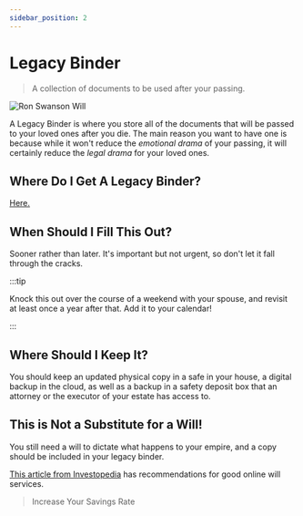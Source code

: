 ```yaml
---
sidebar_position: 2
---
```


# Legacy Binder

>A collection of documents to be used after your passing.

![Ron Swanson Will](/img/meme-ron-swanson-will.svg)

A Legacy Binder is where you store all of the documents that will be passed to your loved ones after you die. The main reason you want to have one is because while it won't reduce the *emotional drama* of your passing, it will certainly reduce the *legal drama* for your loved ones. 

## Where Do I Get A Legacy Binder?

[Here.](https://www.epicsavers.world/our-resources/our-binders/)

## When Should I Fill This Out?

Sooner rather than later. It's important but not urgent, so don't let it fall through the cracks.

:::tip 

Knock this out over the course of a weekend with your spouse, and revisit at least once a year after that. Add it to your calendar!

:::

## Where Should I Keep It?

You should keep an updated physical copy in a safe in your house, a digital backup in the cloud, as well as a backup in a safety deposit box that an attorney or the executor of your estate has access to.

## This is Not a Substitute for a Will!

You still need a will to dictate what happens to your empire, and a copy should be included in your legacy binder.

[This article from Investopedia](https://www.investopedia.com/best-online-will-makers-4843732) has recommendations for good online will services.

>Increase Your Savings Rate
